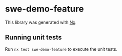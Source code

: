 # swe-demo-feature

This library was generated with [Nx](https://nx.dev).

## Running unit tests

Run `nx test swe-demo-feature` to execute the unit tests.
